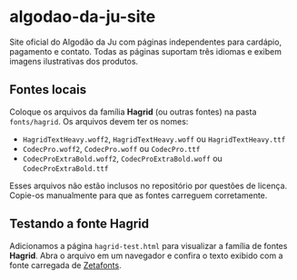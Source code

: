 # algodao-da-ju-site

Site oficial do Algodão da Ju com páginas independentes para cardápio, pagamento e contato. Todas as páginas suportam três idiomas e exibem imagens ilustrativas dos produtos.

## Fontes locais

Coloque os arquivos da família **Hagrid** (ou outras fontes) na pasta `fonts/hagrid`.
Os arquivos devem ter os nomes:
- `HagridTextHeavy.woff2`, `HagridTextHeavy.woff` ou `HagridTextHeavy.ttf`
- `CodecPro.woff2`, `CodecPro.woff` ou `CodecPro.ttf`
- `CodecProExtraBold.woff2`, `CodecProExtraBold.woff` ou `CodecProExtraBold.ttf`

Esses arquivos não estão inclusos no repositório por questões de licença. Copie-os manualmente para que as fontes carreguem corretamente.

## Testando a fonte Hagrid

Adicionamos a página `hagrid-test.html` para visualizar a família de fontes **Hagrid**.
Abra o arquivo em um navegador e confira o texto exibido com a fonte carregada de [Zetafonts](https://www.zetafonts.com/hagrid).

